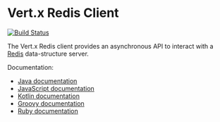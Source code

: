 # Vert.x Redis Client

[![Build Status](https://github.com/vert-x3/vertx-redis-client/workflows/CI/badge.svg?branch=3.9)](https://github.com/vert-x3/vertx-redis-client/actions?query=workflow%3ACI)

The Vert.x Redis client provides an asynchronous API to interact with a [Redis](http://redis.io) data-structure server.

Documentation:

* [Java documentation](http://vertx.io/docs/vertx-redis-client/java/)
* [JavaScript documentation](http://vertx.io/docs/vertx-redis-client/js/)
* [Kotlin documentation](http://vertx.io/docs/vertx-redis-client/kotlin/)
* [Groovy documentation](http://vertx.io/docs/vertx-redis-client/groovy/)
* [Ruby documentation](http://vertx.io/docs/vertx-redis-client/ruby/)
